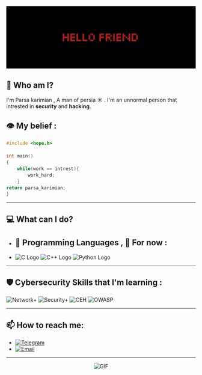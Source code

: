 
<div align="center">
  <img src="https://github.com/zedparsa/ZedParsa/blob/main/Hello%20Friend.jpg" alt="GIF" width="1000" />
</div>

## 👾 Who am I?
I'm Parsa karimian , A man of persia ☀ .
I'm an unnormal person that intrested in **security** and **hacking**.

## 👁 My belief :
```c
#include <hope.h>

int main()
{
    while(work == intrest){
        work_hard;
    }
return parsa_karimian;
}
```
---

## 💻 What can I do?
- ## 🚀 Programming Languages , 🤏 For now :
-  <img src="https://upload.wikimedia.org/wikipedia/commons/1/19/C_Logo.png" alt="C Logo" width="45" height="50"> <img src="https://upload.wikimedia.org/wikipedia/commons/1/18/ISO_C%2B%2B_Logo.svg" alt="C++ Logo" width="50" height="50"> <img src="https://upload.wikimedia.org/wikipedia/commons/c/c3/Python-logo-notext.svg" alt="Python Logo" width="50" height="50">





---

## 🛡 Cybersecurity Skills that I'm learning :
![Network+](https://img.shields.io/badge/-CompTIA%20Network+-00758F?logo=comptia&logoColor=white)
![Security+](https://img.shields.io/badge/-CompTIA%20Security+-F7931D?logo=comptia&logoColor=white)
![CEH](https://img.shields.io/badge/-Certified%20Ethical%20Hacker-000000?logo=hackthebox&logoColor=white)
![OWASP](https://img.shields.io/badge/-OWASP-000000?logo=owasp&logoColor=white)

---

## 📫 How to reach me:
- [![Telegram](https://img.shields.io/badge/-Telegram-2CA5E0?logo=telegram&logoColor=white)](https://t.me/zedparsa)
- [![Email](https://img.shields.io/badge/-Email-D14836?logo=gmail&logoColor=white)](mailto:parsaakarimian@gmail.com)

---
<div align="center">
  <img src="https://camo.githubusercontent.com/0a0dc4ec78739f9c62b556ee154065af0de7b337110cfd95587770c4b3e269c7/68747470733a2f2f6d656469612e74656e6f722e636f6d2f7a7a6e746d325f3942336741414141432f6861636b65722e676966" alt="GIF" width="1000" />
</div>
